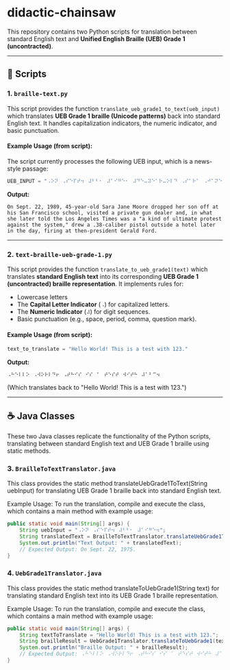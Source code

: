 # didactic-chainsaw

This repository contains two Python scripts for translation between standard English text and **Unified English Braille (UEB) Grade 1 (uncontracted)**.

---

## 🚀 Scripts

### 1. `braille-text.py`

This script provides the function `translate_ueb_grade1_to_text(ueb_input)` which translates **UEB Grade 1 braille (Unicode patterns)** back into standard English text. It handles capitalization indicators, the numeric indicator, and basic punctuation.

#### Example Usage (from script):

The script currently processes the following UEB input, which is a news-style passage:

```python
UEB_INPUT = "⠠⠕⠝⠀⠠⠎⠑⠏⠞⠲⠀⠼⠃⠃⠂⠀⠼⠁⠊⠛⠑⠂⠀⠼⠙⠑⠤⠽⠑⠁⠗⠤⠕⠇⠙⠀⠠⠎⠁⠗⠁⠀⠠⠚⠁⠝⠑⠀⠠⠍⠕⠕⠗⠑⠀⠙⠗⠕⠏⠏⠑⠙⠀⠓⠑⠗⠀⠎⠕⠝⠀⠕⠋⠋⠀⠁⠞⠀⠓⠊⠎⠀⠠⠎⠁⠝⠀⠠⠋⠗⠁⠝⠉⠊⠎⠉⠕⠀⠎⠉⠓⠕⠕⠇⠂⠀⠧⠊⠎⠊⠞⠑⠙⠀⠁⠀⠏⠗⠊⠧⠁⠞⠑⠀⠛⠥⠝⠀⠙⠑⠁⠇⠑⠗⠀⠁⠝⠙⠂⠀⠊⠝⠀⠺⠓⠁⠞⠀⠎⠓⠑⠀⠇⠁⠞⠑⠗⠀⠞⠕⠇⠙⠀⠞⠓⠑⠀⠠⠇⠕⠎⠀⠠⠁⠝⠛⠑⠇⠑⠎⠀⠠⠞⠊⠍⠑⠎⠀⠺⠁⠎⠀⠁⠀⠶⠁⠀⠅⠊⠝⠙⠀⠕⠋⠀⠥⠇⠞⠊⠍⠁⠞⠑⠀⠏⠗⠕⠞⠑⠎⠞⠀⠁⠛⠁⠊⠝⠎⠞⠀⠞⠓⠑⠀⠎⠽⠎⠞⠑⠍⠂⠴⠀⠙⠗⠑⠺⠀⠁⠀⠨⠼⠉⠓⠤⠉⠁⠇⠊⠃⠗⠑⠀⠏⠊⠎⠞⠕⠇⠀⠕⠥⠞⠎⠊⠙⠑⠀⠁⠀⠓⠕⠞⠑⠇⠀⠇⠁⠞⠑⠗⠀⠊⠝⠀⠞⠓⠑⠀⠙⠁⠽⠂⠀⠋⠊⠗⠊⠝⠛⠀⠁⠞⠀⠞⠓⠑⠝⠤⠏⠗⠑⠎⠊⠙⠑⠝⠞⠀⠠⠛⠑⠗⠁⠇⠙⠀⠠⠋⠕⠗⠙⠲"
````

**Output:**

```
On Sept. 22, 1989, 45-year-old Sara Jane Moore dropped her son off at his San Francisco school, visited a private gun dealer and, in what she later told the Los Angeles Times was a "a kind of ultimate protest against the system," drew a .38-caliber pistol outside a hotel later in the day, firing at then-president Gerald Ford.
```

-----

### 2. `text-braille-ueb-grade-1.py`

This script provides the function `translate_to_ueb_grade1(text)` which translates **standard English text** into its corresponding **UEB Grade 1 (uncontracted) braille representation**. It implements rules for:

  * Lowercase letters
  * The **Capital Letter Indicator** (`⠠`) for capitalized letters.
  * The **Numeric Indicator** (`⠼`) for digit sequences.
  * Basic punctuation (e.g., space, period, comma, question mark).

#### Example Usage (from script):

```python
text_to_translate = "Hello World! This is a test with 123."
```

**Output:**

```
⠠⠓⠑⠇⠇⠕⠀⠠⠺⠕⠗⠇⠙⠖⠀⠠⠞⠓⠊⠎⠀⠊⠎⠀⠁⠀⠞⠑⠎⠞⠀⠺⠊⠞⠓⠀⠼⠁⠃⠉⠲
```

(Which translates back to "Hello World\! This is a test with 123.")

-----

## ☕ Java Classes
These two Java classes replicate the functionality of the Python scripts, translating between standard English text and UEB Grade 1 braille using static methods.

### 3. `BrailleToTextTranslator.java`
This class provides the static method translateUebGrade1ToText(String uebInput) for translating UEB Grade 1 braille back into standard English text.

Example Usage:
To run the translation, compile and execute the class, which contains a main method with example usage:

```Java
public static void main(String[] args) {
    String uebInput = "⠠⠕⠝⠀⠠⠎⠑⠏⠞⠲⠀⠼⠃⠃⠂⠀⠼⠁⠊⠛⠑⠲";
    String translatedText = BrailleToTextTranslator.translateUebGrade1ToText(uebInput);
    System.out.println("Text Output: " + translatedText);
    // Expected Output: On Sept. 22, 1975.
}
```

### 4. `UebGrade1Translator.java`
This class provides the static method translateToUebGrade1(String text) for translating standard English text into its UEB Grade 1 braille representation.

Example Usage:
To run the translation, compile and execute the class, which contains a main method with example usage:

```Java
public static void main(String[] args) {
    String textToTranslate = "Hello World! This is a test with 123.";
    String brailleResult = UebGrade1Translator.translateToUebGrade1(textToTranslate);
    System.out.println("Braille Output: " + brailleResult);
    // Expected Output: ⠠⠓⠑⠇⠇⠕⠀⠠⠺⠕⠗⠇⠙⠖⠀⠠⠞⠓⠊⠎⠀⠊⠎⠀⠁⠀⠞⠑⠎⠞⠀⠺⠊⠞⠓⠀⠼⠁⠃⠉⠲
}
```
